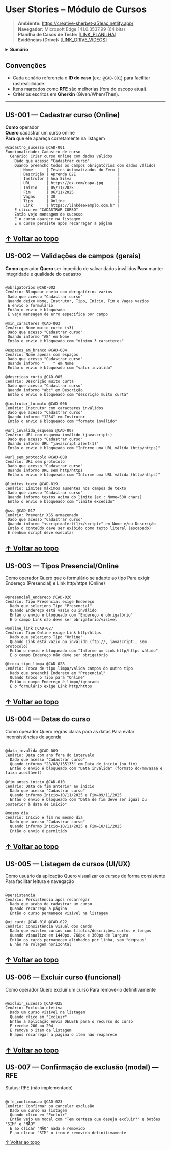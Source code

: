 # User Stories – Módulo de Cursos

> **Ambiente:** https://creative-sherbet-a51eac.netlify.app/  
> **Navegador:** Microsoft Edge 141.0.3537.99 (64 bits)  
> **Planilha de Casos de Teste:** [[LINK_PLANILHA](https://docs.google.com/spreadsheets/d/1IFP406HxHvCxfDRIIRIK-XRMz3UyOoBAmabWJq3toE0/edit?usp=drive_link)]  
> **Evidências (Drive):** [[LINK_DRIVE_VIDEOS](https://drive.google.com/drive/folders/1FvXUU9q3M5sd4BVJ_PCg9cts4X8uClsu?usp=drive_link)]

<details>
  <summary><strong>Sumário</strong></summary>

- [Convenções](#convenções)
- [US-001 — Cadastrar curso (Online)](#us-001--cadastrar-curso-online)
- [US-002 — Validações de campos (gerais)](#us-002--validações-de-campos-gerais)
- [US-003 — Tipos Presencial/Online](#us-003--tipos-presencialonline)
- [US-004 — Datas do curso](#us-004--datas-do-curso)
- [US-005 — Listagem de cursos (UI/UX)](#us-005--listagem-de-cursos-uiux)
- [US-006 — Excluir curso (funcional)](#us-006--excluir-curso-funcional)
- [US-007 — Confirmação de exclusão (modal) — RFE](#us-007--confirmação-de-exclusão-modal--rfe)
- [US-008 — Editar curso — RFE](#us-008--editar-curso--rfe)

</details>

## Convenções
- Cada cenário referencia o **ID do caso** (ex.: `@CAD-001`) para facilitar rastreabilidade.
- Itens marcados como **RFE** são melhorias (fora do escopo atual).
- Critérios escritos em **Gherkin** (Given/When/Then).

---

## US-001 — Cadastrar curso (Online)
**Como** operador  
**Quero** cadastrar um curso online  
**Para** que ele apareça corretamente na listagem

```gherkin
@cadastro_sucesso @CAD-001
Funcionalidade: Cadastro de curso
  Cenário: Criar curso Online com dados válidos
    Dado que acesso "Cadastrar curso"
    Quando preencho todos os campos obrigatórios com dados válidos
      | Nome      | Testes Automatizados do Zero |
      | Descrição | Aprenda E2E                  |
      | Instrutor | Ana Silva                    |
      | URL       | https://ex.com/capa.jpg      |
      | Início    | 05/11/2025                   |
      | Fim       | 06/11/2025                   |
      | Vagas     | 30                           |
      | Tipo      | Online                       |
      | Link      | https://linkdeexemplo.com.br |
    E clico em "CADASTRAR CURSO"
    Então vejo mensagem de sucesso
    E o curso aparece na listagem
    E o curso persiste após recarregar a página

 ```
[↑ Voltar ao topo](##sumário)
  ---
 ## US-002 — Validações de campos (gerais)
 **Como** operador
 **Quero** ser impedido de salvar dados inválidos
 **Para** manter integridade e qualidade do cadastro

 ```gherkin

@obrigatorios @CAD-002
Cenário: Bloquear envio com obrigatórios vazios
  Dado que acesso "Cadastrar curso"
  Quando deixo Nome, Instrutor, Tipo, Início, Fim e Vagas vazios
  E envio o formulário
  Então o envio é bloqueado
  E vejo mensagem de erro específica por campo

@min_caracteres @CAD-003
Cenário: Nome muito curto (<3)
  Dado que acesso "Cadastrar curso"
  Quando informo "AB" em Nome
  Então o envio é bloqueado com "mínimo 3 caracteres"

@espacos_em_branco @CAD-004
Cenário: Nome apenas com espaços
  Dado que acesso "Cadastrar curso"
  Quando informo "    " em Nome
  Então o envio é bloqueado com "valor inválido"

@descricao_curta @CAD-005
Cenário: Descrição muito curta
  Dado que acesso "Cadastrar curso"
  Quando informo "abc" em Descrição
  Então o envio é bloqueado com "descrição muito curta"

@instrutor_formato @CAD-006
Cenário: Instrutor com caracteres inválidos
  Dado que acesso "Cadastrar curso"
  Quando informo "1234" em Instrutor
  Então o envio é bloqueado com "formato inválido"

@url_invalida_esquema @CAD-007
Cenário: URL com esquema inválido (javascript:)
  Dado que acesso "Cadastrar curso"
  Quando informo URL "javascript:alert(1)"
  Então o envio é bloqueado com "Informe uma URL válida (http/https)"

@url_sem_protocolo @CAD-008
Cenário: URL sem protocolo
  Dado que acesso "Cadastrar curso"
  Quando informo URL sem http/https
  Então o envio é bloqueado com "Informe uma URL válida (http/https)"

@limites_texto @CAD-019
Cenário: Limites máximos ausentes nos campos de texto
  Dado que acesso "Cadastrar curso"
  Quando informo textos acima do limite (ex.: Nome=500 chars)
  Então o envio é bloqueado com "limite excedido"

@xss @CAD-017
Cenário: Prevenir XSS armazenado
  Dado que acesso "Cadastrar curso"
  Quando informo "<script>alert(1)</script>" em Nome e/ou Descrição
  Então o conteúdo deve ser exibido como texto literal (escapado)
  E nenhum script deve executar

```
[↑ Voltar ao topo](##sumário)
---
## US-003 — Tipos Presencial/Online

Como operador
Quero que o formulário se adapte ao tipo
Para exigir Endereço (Presencial) e Link http/https (Online)

```gherkin

@presencial_endereco @CAD-026
Cenário: Tipo Presencial exige Endereço
  Dado que seleciono Tipo "Presencial"
  Quando Endereço está vazio ou inválido
  Então o envio é bloqueado com "Endereço é obrigatório"
  E o campo Link não deve ser obrigatório/visível

@online_link @CAD-027
Cenário: Tipo Online exige Link http/https
  Dado que seleciono Tipo "Online"
  Quando Link está vazio ou inválido (ftp://, javascript:, sem protocolo)
  Então o envio é bloqueado com "Informe um Link http/https válido"
  E o campo Endereço não deve ser obrigatório

@troca_tipo_limpa @CAD-028
Cenário: Troca de tipo limpa/valida campos do outro tipo
  Dado que preenchi Endereço em "Presencial"
  Quando troco o Tipo para "Online"
  Então o campo Endereço é limpo/ignorado
  E o formulário exige Link http/https

```
[↑ Voltar ao topo](##sumário)
---
## US-004 — Datas do curso

Como operador
Quero regras claras para as datas
Para evitar inconsistências de agenda

```gherkin

@data_invalida @CAD-009
Cenário: Data com ano fora do intervalo
  Dado que acesso "Cadastrar curso"
  Quando informo "28/08/135133" em Data de início (ou fim)
  Então o envio é bloqueado com "Data inválida" (formato dd/mm/aaaa e faixa aceitável)

@fim_antes_inicio @CAD-010
Cenário: Data de fim anterior ao início
  Dado que acesso "Cadastrar curso"
  Quando informo Início=10/11/2025 e Fim=09/11/2025
  Então o envio é bloqueado com "Data de fim deve ser igual ou posterior à data de início"

@mesmo_dia
Cenário: Início e fim no mesmo dia
  Dado que acesso "Cadastrar curso"
  Quando informo Início=10/11/2025 e Fim=10/11/2025
  Então o envio é permitido

```
[↑ Voltar ao topo](##sumário)
---
## US-005 — Listagem de cursos (UI/UX)

Como usuário da aplicação
Quero visualizar os cursos de forma consistente
Para facilitar leitura e navegação

```gherkin

@persistencia
Cenário: Persistência após recarregar
  Dado que acabo de cadastrar um curso
  Quando recarrego a página
  Então o curso permanece visível na listagem

@ui_cards @CAD-018 @CAD-022
Cenário: Consistência visual dos cards
  Dado que existem cursos com títulos/descrições curtos e longos
  Quando visualizo em 1440px, 768px e 360px de largura
  Então os cards permanecem alinhados por linha, sem "degraus"
  E não há rolagem horizontal

```
[↑ Voltar ao topo](##sumário)
---
## US-006 — Excluir curso (funcional)

Como operador
Quero excluir um curso
Para removê-lo definitivamente

```gherkin

@excluir_sucesso @CAD-025
Cenário: Exclusão efetiva
  Dado um curso visível na listagem
  Quando clico em "Excluir"
  Então a aplicação envia DELETE para o recurso do curso
  E recebe 200 ou 204
  E remove o item da listagem
  E após recarregar a página o item não reaparece

```
[↑ Voltar ao topo](##sumário)
---
## US-007 — Confirmação de exclusão (modal) — RFE
Status: RFE (não implementado)

```gherkin

@rfe_confirmacao @CAD-023
Cenário: Confirmar ou cancelar exclusão
  Dado um curso na listagem
  Quando clico em "Excluir"
  Então vejo um modal com "Tem certeza que deseja excluir?" e botões "SIM" e "NÃO"
  E ao clicar "NÃO" nada é removido
  E ao clicar "SIM" o item é removido definitivamente

```

[↑ Voltar ao topo](##sumário)




